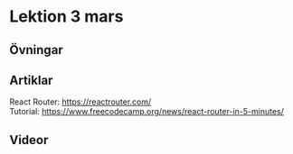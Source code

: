 # Lektion 3 mars

## Övningar

## Artiklar

React Router: https://reactrouter.com/
Tutorial: https://www.freecodecamp.org/news/react-router-in-5-minutes/

## Videor